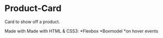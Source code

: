 # Product-Card 

Card to show off a product. 

Made with Made with HTML & CSS3:
*Flexbox
*Boxmodel
*on hover events

